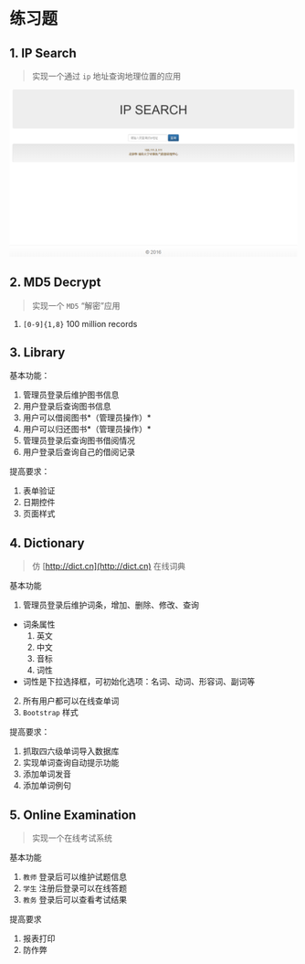 # 练习题

## 1. IP Search

> 实现一个通过 `ip` 地址查询地理位置的应用

![IP Decrypt](../image/javaee/ip.png)

## 2. MD5 Decrypt

> 实现一个 `MD5` “解密”应用

1. `[0-9]{1,8}` 100 million records

## 3. Library

基本功能：
1. 管理员登录后维护图书信息
2. 用户登录后查询图书信息
3. 用户可以借阅图书*（管理员操作）*
4. 用户可以归还图书*（管理员操作）*
5. 管理员登录后查询图书借阅情况
6. 用户登录后查询自己的借阅记录

提高要求：
1. 表单验证
2. 日期控件
2. 页面样式

## 4. Dictionary

> 仿 [http://dict.cn](http://dict.cn) 在线词典

基本功能
1. 管理员登录后维护词条，增加、删除、修改、查询
  - 词条属性
    1. 英文
    2. 中文
    3. 音标
    4. 词性
  - 词性是下拉选择框，可初始化选项：名词、动词、形容词、副词等
2. 所有用户都可以在线查单词
3. `Bootstrap` 样式

提高要求：
1. 抓取四六级单词导入数据库
2. 实现单词查询自动提示功能
3. 添加单词发音
3. 添加单词例句

## 5. Online Examination

> 实现一个在线考试系统

基本功能
1. `教师` 登录后可以维护试题信息
2. `学生` 注册后登录可以在线答题
2. `教务` 登录后可以查看考试结果

提高要求
1. 报表打印
2. 防作弊




















